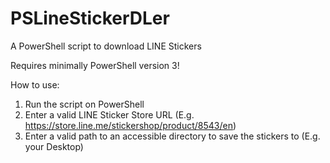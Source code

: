 # PSLineStickerDLer
A PowerShell script to download LINE Stickers

Requires minimally PowerShell version 3!

How to use:
1. Run the script on PowerShell
2. Enter a valid LINE Sticker Store URL (E.g. https://store.line.me/stickershop/product/8543/en)
3. Enter a valid path to an accessible directory to save the stickers to (E.g. your Desktop)
